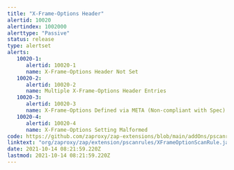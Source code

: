 ```yaml
---
title: "X-Frame-Options Header"
alertid: 10020
alertindex: 1002000
alerttype: "Passive"
status: release
type: alertset
alerts:
   10020-1:
      alertid: 10020-1
      name: X-Frame-Options Header Not Set
   10020-2:
      alertid: 10020-2
      name: Multiple X-Frame-Options Header Entries
   10020-3:
      alertid: 10020-3
      name: X-Frame-Options Defined via META (Non-compliant with Spec)
   10020-4:
      alertid: 10020-4
      name: X-Frame-Options Setting Malformed
code: https://github.com/zaproxy/zap-extensions/blob/main/addOns/pscanrules/src/main/java/org/zaproxy/zap/extension/pscanrules/XFrameOptionScanRule.java
linktext: "org/zaproxy/zap/extension/pscanrules/XFrameOptionScanRule.java"
date: 2021-10-14 08:21:59.220Z
lastmod: 2021-10-14 08:21:59.220Z
---
```

